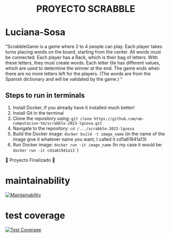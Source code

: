 <h1 align="center"> PROYECTO SCRABBLE </h1>

# Luciana-Sosa

"ScrabbleGame is a game where 2 to 4 people can play. Each player takes turns placing words on the board, starting from the center. All words must be connected. Each player has a Rack, which is their bag of letters. With these letters, they must create words. Each letter tile has different values, which are used to determine the winner at the end. The game ends when there are no more letters left for the players. (The words are from the Spanish dictionary and will be validated by the game.) "

<!DOCTYPE html>
<html>
<head>

</head>
<body>
  <h2>Steps to run in terminals</h2>
  <div class="steps">
    <ol>
      <li>Install Docker, if you already have it installed much better!</li>
      <li>Install Git in the terminal</li>
      <li>Clone the repository using: <code>git clone https://github.com/um-computacion-tm/scrabble-2023-lgsosa.git</code></li>
      <li>Navigate to the repository: <code>cd /.../scrabble-2023-lgsosa</code></li>
      <li>Build the Docker image: <code>docker build -t image_name</code> (in the name of the image give it whatever name you want, I called it cd1a61941a13)</li>
      <li>Run Docker image: <code>docker run -it image_name</code> (In my case it would be: <code>docker run -it cd1a61941a13 </code>)</li>
    </ol>
  </div>
  <p>🏁 Proyecto Finalizado 🏁</p>
</body>
</html>

# maintainability
[![Maintainability](https://api.codeclimate.com/v1/badges/501cec3723d1db83d4e8/maintainability)](https://codeclimate.com/github/um-computacion-tm/scrabble-2023-lgsosa/maintainability)

# test coverage
[![Test Coverage](https://api.codeclimate.com/v1/badges/42bb4f6e2a7cece8f898/test_coverage)](https://codeclimate.com/github/um-computacion-tm/scrabble-2023-lgsosa/test_coverage)
